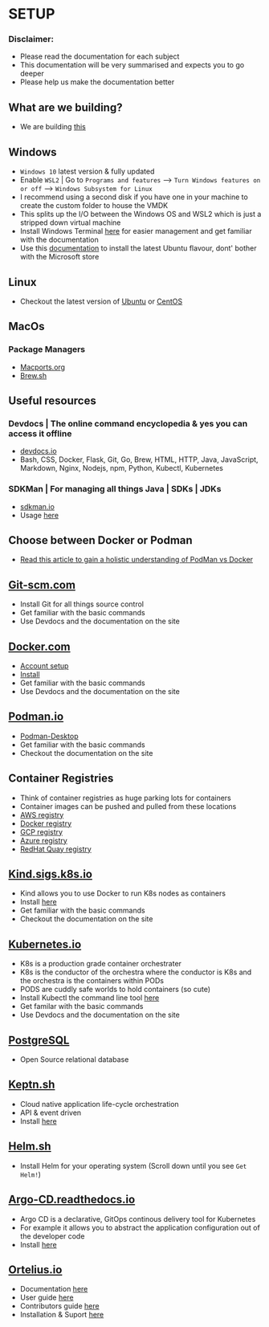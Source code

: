 # SETUP
### Disclaimer:
- Please read the documentation for each subject
- This documentation will be very summarised and expects you to go deeper
- Please help us make the documentation better

## What are we building?
- We are building [this](https://filedn.eu/lJEPcSQWQQPRsWJKijxnXCQ/ortelius/gitops/01-ci-dev-ortelius-cloudnative-architecture-poc.html)

## Windows
- `Windows 10` latest version & fully updated
- Enable `WSL2` | Go to `Programs and features` --> `Turn Windows features on or off` --> `Windows Subsystem for Linux`
- I recommend using a second disk if you have one in your machine to create the custom folder to house the VMDK
- This splits up the I/O between the Windows OS and WSL2 which is just a stripped down virtual machine
- Install Windows Terminal [here](https://docs.microsoft.com/en-us/windows/terminal/install) for easier management and get familiar with the documentation
- Use this [documentation](https://www.windowscentral.com/how-install-ubuntu-2110-wsl-windows-10-and-11) to install the latest Ubuntu flavour, dont' bother with the Microsoft store

## Linux
- Checkout the latest version of [Ubuntu](https://ubuntu.com/) or [CentOS](https://www.centos.org/)

## MacOs
### Package Managers
- [Macports.org](https://www.macports.org/)
- [Brew.sh](https://brew.sh/)

## Useful resources
### Devdocs | The online command encyclopedia & yes you can access it offline
- [devdocs.io](https://devdocs.io/)
- Bash, CSS, Docker, Flask, Git, Go, Brew, HTML, HTTP, Java, JavaScript, Markdown, Nginx, Nodejs, npm, Python, Kubectl, Kubernetes
### SDKMan | For managing all things Java | SDKs | JDKs
- [sdkman.io](https://sdkman.io/)
- Usage [here](https://sdkman.io/usage)

## Choose between Docker or Podman
- [Read this article to gain a holistic understanding of PodMan vs Docker](https://www.lambdatest.com/blog/podman-vs-docker/)

## [Git-scm.com](https://git-scm.com/)
- Install Git for all things source control
- Get familiar with the basic commands
- Use Devdocs and the documentation on the site

## [Docker.com](https://www.docker.com/)
- [Account setup](https://hub.docker.com/signup)
- [Install](https://docs.docker.com/get-docker/)
- Get familiar with the basic commands
- Use Devdocs and the documentation on the site

## [Podman.io](https://podman.io/)
- [Podman-Desktop](https://podman-desktop.io/)
- Get familiar with the basic commands
- Checkout the documentation on the site

## Container Registries
- Think of container registries as huge parking lots for containers
- Container images can be pushed and pulled from these locations
- [AWS registry](https://gallery.ecr.aws/)
- [Docker registry](https://hub.docker.com/_/registry)
- [GCP registry](https://cloud.google.com/container-registry)
- [Azure registry](https://azure.microsoft.com/en-us/products/container-registry/)
- [RedHat Quay registry](https://quay.io/)

## [Kind.sigs.k8s.io](https://kind.sigs.k8s.io/)
- Kind allows you to use Docker to run K8s nodes as containers
- Install [here](https://kind.sigs.k8s.io/docs/user/quick-start/#installation)
- Get familiar with the basic commands
- Checkout the documentation on the site

## [Kubernetes.io](https://kubernetes.io/)
- K8s is a production grade container orchestrater
- K8s is the conductor of the orchestra where the conductor is K8s and the orchestra is the containers within PODs
- PODS are cuddly safe worlds to hold containers (so cute)
- Install Kubectl the command line tool [here](https://kubernetes.io/docs/tasks/tools/)
- Get familar with the basic commands
- Use Devdocs and the documentation on the site

## [PostgreSQL](https://www.postgresql.org/)
- Open Source relational database

## [Keptn.sh](https://keptn.sh/)
- Cloud native application life-cycle orchestration
- API & event driven
- Install [here](https://keptn.sh/docs/quickstart/)

## [Helm.sh](https://helm.sh/)
- Install Helm for your operating system (Scroll down until you see `Get Helm!`)

## [Argo-CD.readthedocs.io](https://argo-cd.readthedocs.io/en/stable/#:~:text=Argo%20CD%20is%20implemented%20as,target%20state%20is%20considered%20OutOfSync%20.)
- Argo CD is a declarative, GitOps continous delivery tool for Kubernetes
- For example it allows you to abstract the application configuration out of the developer code
- Install [here](https://argo-cd.readthedocs.io/en/stable/getting_started/)

## [Ortelius.io](https://ortelius.io/)
- Documentation [here](https://docs.ortelius.io/guides/)
- User guide [here](https://docs.ortelius.io/guides/userguide/)
- Contributors guide [here](https://docs.ortelius.io/guides/contributorguide/)
- Installation & Suport [here](https://docs.ortelius.io/guides/userguide/installation-and-support/)
